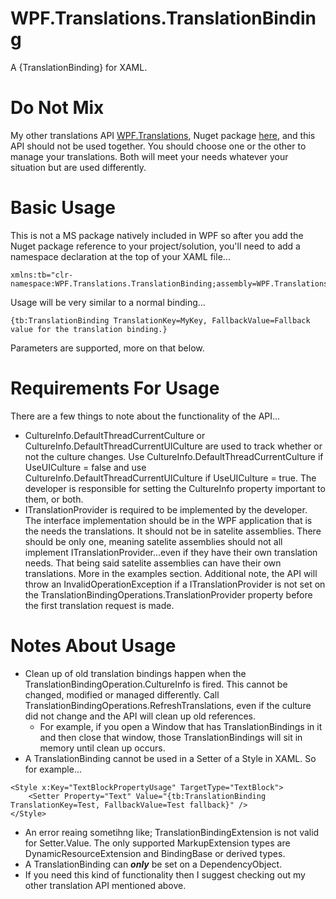 # WPF.Translations.TranslationBinding
A {TranslationBinding} for XAML.

# Do Not Mix
My other translations API [WPF.Translations](https://github.com/AaronAmberman/WPF.Translations), Nuget package [here](https://www.nuget.org/packages/WPF.Translations/), and this API should not be used together. You should choose one or the other to manage your translations. Both will meet your needs whatever your situation but are used differently.

# Basic Usage
This is not a MS package natively included in WPF so after you add the Nuget package reference to your project/solution, you'll need to add a namespace declaration at the top of your XAML file...

```XAML
xmlns:tb="clr-namespace:WPF.Translations.TranslationBinding;assembly=WPF.Translations.TranslationBinding"
```

Usage will be very similar to a normal binding...

```XAML
{tb:TranslationBinding TranslationKey=MyKey, FallbackValue=Fallback value for the translation binding.}
```

Parameters are supported, more on that below.

# Requirements For Usage
There are a few things to note about the functionality of the API...

- CultureInfo.DefaultThreadCurrentCulture or CultureInfo.DefaultThreadCurrentUICulture are used to track whether or not the culture changes. Use CultureInfo.DefaultThreadCurrentCulture if UseUICulture = false and use CultureInfo.DefaultThreadCurrentUICulture if UseUICulture = true. The developer is responsible for setting the CultureInfo property important to them, or both.
- ITranslationProvider is required to be implemented by the developer. The interface implementation should be in the WPF application that is the needs the translations. It should not be in satelite assemblies. There should be only one, meaning satelite assemblies should not all implement ITranslationProvider...even if they have their own translation needs. That being said satelite assemblies can have their own translations. More in the examples section. Additional note, the API will throw an InvalidOperationException if a ITranslationProvider is not set on the TranslationBindingOperations.TranslationProvider property before the first translation request is made.

# Notes About Usage
- Clean up of old translation bindings happen when the TranslationBindingOperation.CultureInfo is fired. This cannot be changed, modified or managed differently. Call TranslationBindingOperations.RefreshTranslations, even if the culture did not change and the API will clean up old references.
  - For example, if you open a Window that has TranslationBindings in it and then close that window, those TranslationBindings will sit in memory until clean up occurs.
- A TranslationBinding cannot be used in a Setter of a Style in XAML. So for example...
```XAML
<Style x:Key="TextBlockPropertyUsage" TargetType="TextBlock">
    <Setter Property="Text" Value="{tb:TranslationBinding TranslationKey=Test, FallbackValue=Test fallback}" />
</Style>
```
  - An error reaing sometihng like; TranslationBindingExtension is not valid for Setter.Value. The only supported MarkupExtension types are DynamicResourceExtension and BindingBase or derived types.
  - A TranslationBinding can ***only*** be set on a DependencyObject.
  - If you need this kind of functionality then I suggest checking out my other translation API mentioned above.
